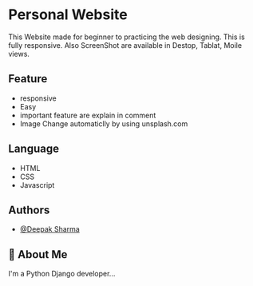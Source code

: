 
# Personal Website

This Website made for beginner to practicing the web designing. This is fully responsive. Also ScreenShot are available in Destop, Tablat, Moile views.


## Feature

- responsive
- Easy
- important feature are explain in comment
- Image Change automaticlly by using unsplash.com

## Language

- HTML
- CSS
- Javascript

## Authors

- [@Deepak Sharma](https://www.github.com/dipu-developer)


## 🚀 About Me
I'm a Python Django  developer...